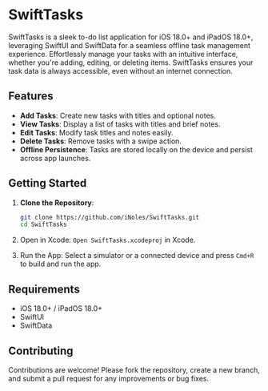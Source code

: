# SwiftTasks

SwiftTasks is a sleek to-do list application for iOS 18.0+ and iPadOS 18.0+, leveraging SwiftUI and SwiftData for a seamless offline task management experience. Effortlessly manage your tasks with an intuitive interface, whether you're adding, editing, or deleting items. SwiftTasks ensures your task data is always accessible, even without an internet connection.

## Features

- **Add Tasks**: Create new tasks with titles and optional notes.
- **View Tasks**: Display a list of tasks with titles and brief notes.
- **Edit Tasks**: Modify task titles and notes easily.
- **Delete Tasks**: Remove tasks with a swipe action.
- **Offline Persistence**: Tasks are stored locally on the device and persist across app launches.

## Getting Started

1. **Clone the Repository**:
   ```sh
   git clone https://github.com/iNoles/SwiftTasks.git
   cd SwiftTasks
   ```
2. Open in Xcode: `Open SwiftTasks.xcodeproj` in Xcode.

3. Run the App: Select a simulator or a connected device and press `Cmd+R` to build and run the app.

## Requirements
- iOS 18.0+ / iPadOS 18.0+
- SwiftUI
- SwiftData

## Contributing
Contributions are welcome! Please fork the repository, create a new branch, and submit a pull request for any improvements or bug fixes.
